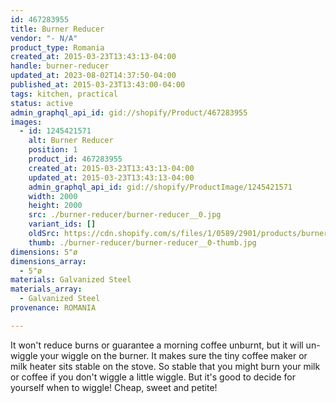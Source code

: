 ```yaml
---
id: 467283955
title: Burner Reducer
vendor: "- N/A"
product_type: Romania
created_at: 2015-03-23T13:43:13-04:00
handle: burner-reducer
updated_at: 2023-08-02T14:37:50-04:00
published_at: 2015-03-23T13:43:00-04:00
tags: kitchen, practical
status: active
admin_graphql_api_id: gid://shopify/Product/467283955
images:
  - id: 1245421571
    alt: Burner Reducer
    position: 1
    product_id: 467283955
    created_at: 2015-03-23T13:43:13-04:00
    updated_at: 2015-03-23T13:43:13-04:00
    admin_graphql_api_id: gid://shopify/ProductImage/1245421571
    width: 2000
    height: 2000
    src: ./burner-reducer/burner-reducer__0.jpg
    variant_ids: []
    oldSrc: https://cdn.shopify.com/s/files/1/0589/2901/products/burner_reducer.jpeg?v=1427132593
    thumb: ./burner-reducer/burner-reducer__0-thumb.jpg
dimensions: 5"ø
dimensions_array:
  - 5"ø
materials: Galvanized Steel
materials_array:
  - Galvanized Steel
provenance: ROMANIA

---
```


It won't reduce burns or guarantee a morning coffee unburnt, but it will un-wiggle your wiggle on the burner. It makes sure the tiny coffee maker or milk heater sits stable on the stove. So stable that you might burn your milk or coffee if you don't wiggle a little wiggle. But it's good to decide for yourself when to wiggle! Cheap, sweet and petite!